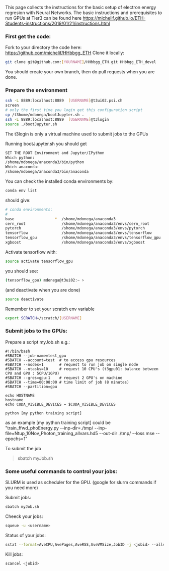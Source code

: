 This page collects the instructions for the basic setup of electron energy regresion with Neural Networks.
The basic instructions and prerequisites to run GPUs at Tier3 can be found here <https://michelif.github.io/ETH-Students-instructions/2019/01/21/instructions.html>

### First get the code:

Fork to your directory the code here: https://github.com/michelif/HHbbgg_ETH 
Clone it locally:

```bash
git clone git@github.com:[YOURNAME]/HHbbgg_ETH.git HHbbgg_ETH_devel 
```
You should create your own branch, then do pull requests when you are done. 


### Prepare the environment 

```bash
ssh -L 8889:localhost:8889  [USERNAME]@t3ui02.psi.ch
screen 
# only the first time you login get this configuration script
cp /t3home/mdonega/bootJupyter.sh .
ssh -L 8889:localhost:8889  [USERNAME]@t3login
source ./bootJupyter.sh
```
The t3login is only a virtual machine used to submit jobs to the GPUs

Running bootJupyter.sh you should get

```bash
SET THE ROOT Environment and Jupyter/IPython
Which python:
/shome/mdonega/anaconda3/bin/python
Which anaconda:
/shome/mdonega/anaconda3/bin/anaconda
```

You can check the installed conda environments by:

```bash
conda env list
```
should give:

```bash
# conda environments:
#
base                  *  /shome/mdonega/anaconda3
cern_root                /shome/mdonega/anaconda3/envs/cern_root
pytorch                  /shome/mdonega/anaconda3/envs/pytorch
tensorflow               /shome/mdonega/anaconda3/envs/tensorflow
tensorflow_gpu           /shome/mdonega/anaconda3/envs/tensorflow_gpu
xgboost                  /shome/mdonega/anaconda3/envs/xgboost
```

Activate tensorflow with:

```bash
source activate tensorflow_gpu
```
you should see:

```bash
(tensorflow_gpu) mdonega@t3ui02:~ >
```

(and deactivate when you are done)
```bash
source deactivate
```
Remember to set your scratch env variable

```bash
export SCRATCH=/scratch/[USERNAME]
```

### Submit jobs to the GPUs:

Prepare a script myJob.sh e.g.:
```
#!/bin/bash
#SBATCH --job-name=test_gpu
#SBATCH --account=test  # to access gpu resources
#SBATCH --nodes=1       # request to run job on single node
#SBATCH --ntasks=10     # request 10 CPU's (t3gpu01: balance between CPU and GPU : 5CPU/1GPU)
#SBATCH --gres=gpu:1    # request 2 GPU's on machine
#SBATCH --time=00:08:00 # time limit of job (8 minutes)
#SBATCH --partition=gpu

echo HOSTNAME
hostname
echo CUDA_VISIBLE_DEVICES = $CUDA_VISIBLE_DEVICES

python [my python training script]
```

as an example [my python training script] could be "train_ffwd_phoEnergy.py --inp-dir=./tmp/ --inp-file=Ntup_10Nov_Photon_training_allvars.hd5 --out-dir ./tmp/ --loss mse --epochs=1"

To submit the job
> sbatch myJob.sh

### Some useful commands to control your jobs:

SLURM is used as scheduler for the GPU.
(google for slurm commands if you need more)

Submit jobs:
```bash
sbatch myJob.sh
```

Cheeck your jobs:
```bash
squeue -u <username>
```

Status of your jobs:
```bash
sstat --format=AveCPU,AvePages,AveRSS,AveVMSize,JobID -j <jobid> --allsteps
```

Kill jobs:
```bash
scancel <jobid>
```

